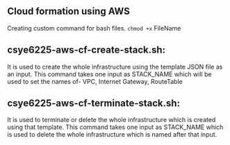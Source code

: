 ## Cloud formation using AWS

Creating custom command for bash files. `chmod +x` FileName

## csye6225-aws-cf-create-stack.sh:
It is used to create the whole infrastructure using the template JSON file as an input. This command takes one input as STACK_NAME which will be used to set the names of- VPC, Internet Gateway, RouteTable

## csye6225-aws-cf-terminate-stack.sh:
It is used to terminate or delete the whole infrastructure which is created using that template. This command takes one input as STACK_NAME which is used to delete the whole infrastructure which is named after that input.
